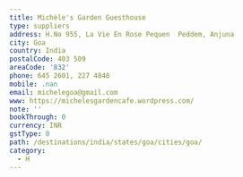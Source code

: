 ```yaml
---
title: Michèle's Garden Guesthouse
type: suppliers
address: H.No 955, La Vie En Rose Pequen  Peddem, Anjuna
city: Goa
country: India
postalCode: 403 509
areaCode: '832'
phone: 645 2601, 227 4848
mobile: .nan
email: michelegoa@gmail.com
www: https://michelesgardencafe.wordpress.com/
note: ''
bookThrough: 0
currency: INR
gstType: 0
path: /destinations/india/states/goa/cities/goa/
category:
  - H
---
```


